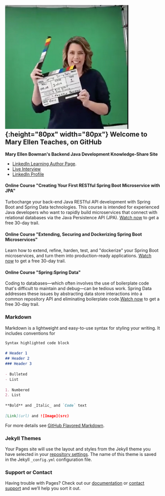 ## ![Image](action.png){:height="80px" width="80px"} Welcome to Mary Ellen Teaches, on GitHub 
**Mary Ellen Bowman's Backend Java Development Knowledge-Share Site**
- [LinkedIn Learning Author Page](https://www.linkedin.com/learning/instructors/mary-ellen-bowman "Mary Ellen's LinkedIn Page").
- [Live Interview](http://bit.ly/MaryEllenBowman "Live Interview with Mary Ellen")
- [LinkedIn Profile](https://www.linkedin.com/in/mebowman/ "Mary Ellen's LinkedIn Page") 

#### Online Course "Creating Your First RESTful Spring Boot Microservice with JPA"
Turbocharge your back-end Java RESTful API development with Spring Boot and Spring Data technologies. This course is intended for experienced Java developers who want to rapidly build microservices that connect with relational databases via the Java Persistence API (JPA). [Watch now](http://bit.ly/SpringBootMicroservice) to get a free 30-day trail.

#### Online Course "Extending, Securing and Dockerizing Spring Boot Microservices"
Learn how to extend, refine, harden, test, and "dockerize" your Spring Boot microservices, and turn them into production-ready applications. [Watch now](http://bit.ly/AdvancedMicroservices) to get a free 30-day trail.

#### Online Course "Spring:Spring Data"
Coding to databases—which often involves the use of boilerplate code that's difficult to maintain and debug—can be tedious work. Spring Data addresses these issues by abstracting data store interactions into a common repository API and eliminating boilerplate code.[Watch now](http://bit.ly/SpringData) to get a free 30-day trail.









### Markdown

Markdown is a lightweight and easy-to-use syntax for styling your writing. It includes conventions for

```markdown
Syntax highlighted code block

# Header 1
## Header 2
### Header 3

- Bulleted
- List

1. Numbered
2. List

**Bold** and _Italic_ and `Code` text

[Link](url) and ![Image](src)
```

For more details see [GitHub Flavored Markdown](https://guides.github.com/features/mastering-markdown/).

### Jekyll Themes

Your Pages site will use the layout and styles from the Jekyll theme you have selected in your [repository settings](https://github.com/maryellenteaches/maryellenteaches.github.io/settings). The name of this theme is saved in the Jekyll `_config.yml` configuration file.

### Support or Contact

Having trouble with Pages? Check out our [documentation](https://help.github.com/categories/github-pages-basics/) or [contact support](https://github.com/contact) and we’ll help you sort it out.
